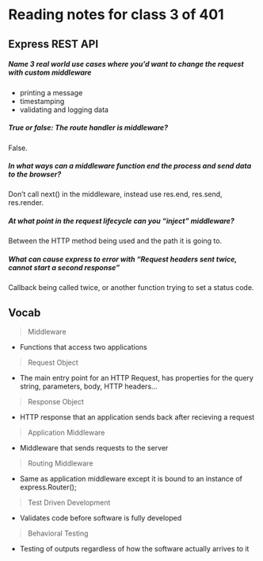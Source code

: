 # Reading notes for class 3 of 401

## Express REST API

##### Name 3 real world use cases where you’d want to change the request with custom middleware

- printing a message
- timestamping
- validating and logging data

##### True or false: The route handler is middleware?

False. 

##### In what ways can a middleware function end the process and send data to the browser?

Don’t call next() in the middleware, instead use res.end, res.send, res.render.

##### At what point in the request lifecycle can you “inject” middleware?

Between the HTTP method being used and the path it is going to.

##### What can cause express to error with “Request headers sent twice, cannot start a second response”

Callback being called twice, or another function trying to set a status code.

## Vocab

> Middleware 
  * Functions that access two applications

> Request Object
  * The main entry point for an HTTP Request, has properties for the query string, parameters, body, HTTP headers...

> Response Object 
  * HTTP response that an application sends back after recieving a request

> Application Middleware
  * Middleware that sends requests to the server

> Routing Middleware
  * Same as application middleware except it is bound to an instance of express.Router();

> Test Driven Development
  * Validates code before software is fully developed

> Behavioral Testing
  * Testing of outputs regardless of how the software actually arrives to it

  
